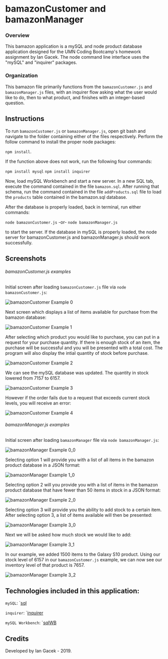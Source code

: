 # bamazonCustomer and bamazonManager

### Overview

This bamazon application is a mySQL and node product database application designed for the UMN Coding Bootcamp's homework assignment by Ian Gacek. The node command line interface uses the "mySQL" and "inquirer" packages.

### Organization

This bamazon file primarily functions from the `bamazonCustomer.js` and `bamazonManager.js` files, with an inquirer flow asking what the user would like to do, then to what product, and finishes with an integer-based question.

## Instructions

To run `bamazonCustomer.js` or `bamazonManager.js`, open git bash and navigate to the folder containing either of the files respectively. Perform the follow command to install the proper node packages:

`npm install`.

If the function above does not work, run the following four commands:

`npm install mysql`
`npm install inquirer`

Now, load mySQL Workbench and start a new server. In a new SQL tab, execute the command contained in the file `bamazon.sql`. After running that schema, run the command contained in the file `addProducts.sql` file to load the `products` table contained in the bamazon.sql database.

After the database is properly loaded, back in terminal, run either commands:

`node bamazonCustomer.js`
-or-
`node bamazonManager.js`

to start the server. If the database in mySQL is properly loaded, the node server for bamazonCustomer.js and bamazonManager.js should work successfully.

## Screenshots

###### bamazonCustomer.js examples

Initial screen after loading `bamazonCustomer.js` file via `node bamazonCustomer.js`:

![bamazonCustomer Example 0](/assets/screenshots/bamazonCustomer0.png)

Next screen which displays a list of items available for purchase from the bamazon database:

![bamazonCustomer Example 1](/assets/screenshots/bamazonCustomer1.png)

After selecting which product you would like to purchase, you can put in a request for your purchase quantity. If there is enough stock of an item, the purchase will be successful and you will be presented with a total cost. The program will also display the intial quantity of stock before purchase.

![bamazonCustomer Example 2](/assets/screenshots/bamazonCustomer2.png)

We can see the mySQL database was updated. The quantity in stock lowered from 7157 to 6157.

![bamazonCustomer Example 3](/assets/screenshots/bamazonCustomer3.png)

However if the order fails due to a request that exceeds current stock levels, you will receive an error:

![bamazonCustomer Example 4](/assets/screenshots/bamazonCustomer4.png)

###### bamazonManager.js examples

Initial screen after loading `bamazonManager` file via `node bamazonManager.js`:

![bamazonManager Example 0_0](/assets/screenshots/bamazonManager0_0.png)

Selecting option 1 will provide you with a list of all items in the bamazon product database in a JSON format:

![bamazonManager Example 1_0](/assets/screenshots/bamazonManager1_0.png)

Selecting option 2 will you provide you with a list of items in the bamazon product database that have fewer than 50 items in stock in a JSON format:

![bamazonManager Example 2_0](/assets/screenshots/bamazonManager2_0.png)

Selecting option 3 will provide you the ability to add stock to a certain item. After selecting option 3, a list of items available will then be presented:

![bamazonManager Example 3_0](/assets/screenshots/bamazonManager3_0.png)

Next we will be asked how much stock we would like to add:

![bamazonManager Example 3_1](/assets/screenshots/bamazonManager3_1.png)

In our example, we added 1500 items to the Galaxy S10 product. Using our stock level of 6157 in our `bamazonCustomer.js` example, we can now see our inventory level of that product is 7657.

![bamazonManager Example 3_2](/assets/screenshots/bamazonManager3_2.png)

## Technologies included in this application: 

`mySQL`:
`[sql](https://www.npmjs.com/package/mysql)

`inquirer`:
`[inquirer](https://www.npmjs.com/package/inquirer)

`mySQL Workbench`:
`[sqlWB](https://www.mysql.com/products/workbench/)

## Credits

Developed by Ian Gacek - 2019.